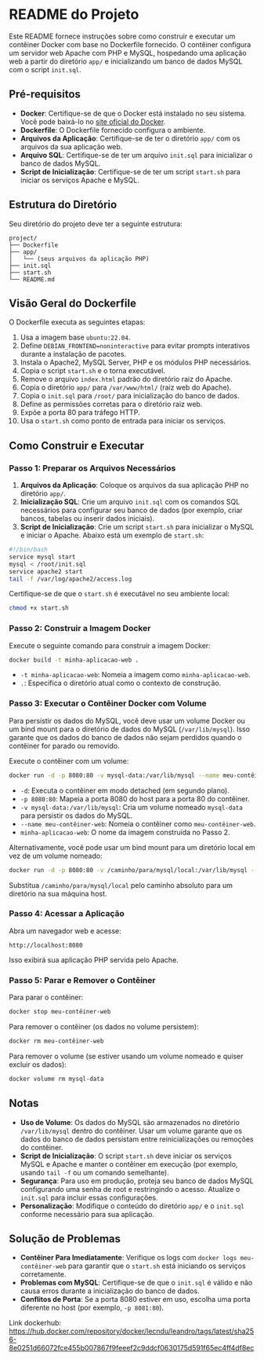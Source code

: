 # README do Projeto

Este README fornece instruções sobre como construir e executar um contêiner Docker com base no Dockerfile fornecido. O contêiner configura um servidor web Apache com PHP e MySQL, hospedando uma aplicação web a partir do diretório `app/` e inicializando um banco de dados MySQL com o script `init.sql`.

## Pré-requisitos

- **Docker**: Certifique-se de que o Docker está instalado no seu sistema. Você pode baixá-lo no [site oficial do Docker](https://www.docker.com/get-started).
- **Dockerfile**: O Dockerfile fornecido configura o ambiente.
- **Arquivos da Aplicação**: Certifique-se de ter o diretório `app/` com os arquivos da sua aplicação web.
- **Arquivo SQL**: Certifique-se de ter um arquivo `init.sql` para inicializar o banco de dados MySQL.
- **Script de Inicialização**: Certifique-se de ter um script `start.sh` para iniciar os serviços Apache e MySQL.

## Estrutura do Diretório

Seu diretório do projeto deve ter a seguinte estrutura:

```
project/
├── Dockerfile
├── app/
│   └── (seus arquivos da aplicação PHP)
├── init.sql
├── start.sh
└── README.md
```

## Visão Geral do Dockerfile

O Dockerfile executa as seguintes etapas:
1. Usa a imagem base `ubuntu:22.04`.
2. Define `DEBIAN_FRONTEND=noninteractive` para evitar prompts interativos durante a instalação de pacotes.
3. Instala o Apache2, MySQL Server, PHP e os módulos PHP necessários.
4. Copia o script `start.sh` e o torna executável.
5. Remove o arquivo `index.html` padrão do diretório raiz do Apache.
6. Copia o diretório `app/` para `/var/www/html/` (raiz web do Apache).
7. Copia o `init.sql` para `/root/` para inicialização do banco de dados.
8. Define as permissões corretas para o diretório raiz web.
9. Expõe a porta 80 para tráfego HTTP.
10. Usa o `start.sh` como ponto de entrada para iniciar os serviços.

## Como Construir e Executar

### Passo 1: Preparar os Arquivos Necessários

1. **Arquivos da Aplicação**: Coloque os arquivos da sua aplicação PHP no diretório `app/`.
2. **Inicialização SQL**: Crie um arquivo `init.sql` com os comandos SQL necessários para configurar seu banco de dados (por exemplo, criar bancos, tabelas ou inserir dados iniciais).
3. **Script de Inicialização**: Crie um script `start.sh` para inicializar o MySQL e iniciar o Apache. Abaixo está um exemplo de `start.sh`:

```bash
#!/bin/bash
service mysql start
mysql < /root/init.sql
service apache2 start
tail -f /var/log/apache2/access.log
```

Certifique-se de que o `start.sh` é executável no seu ambiente local:
```bash
chmod +x start.sh
```

### Passo 2: Construir a Imagem Docker

Execute o seguinte comando para construir a imagem Docker:

```bash
docker build -t minha-aplicacao-web .
```

- `-t minha-aplicacao-web`: Nomeia a imagem como `minha-aplicacao-web`.
- `.`: Especifica o diretório atual como o contexto de construção.

### Passo 3: Executar o Contêiner Docker com Volume

Para persistir os dados do MySQL, você deve usar um volume Docker ou um bind mount para o diretório de dados do MySQL (`/var/lib/mysql`). Isso garante que os dados do banco de dados não sejam perdidos quando o contêiner for parado ou removido.

Execute o contêiner com um volume:

```bash
docker run -d -p 8080:80 -v mysql-data:/var/lib/mysql --name meu-contêiner-web minha-aplicacao-web
```

- `-d`: Executa o contêiner em modo detached (em segundo plano).
- `-p 8080:80`: Mapeia a porta 8080 do host para a porta 80 do contêiner.
- `-v mysql-data:/var/lib/mysql`: Cria um volume nomeado `mysql-data` para persistir os dados do MySQL.
- `--name meu-contêiner-web`: Nomeia o contêiner como `meu-contêiner-web`.
- `minha-aplicacao-web`: O nome da imagem construída no Passo 2.

Alternativamente, você pode usar um bind mount para um diretório local em vez de um volume nomeado:

```bash
docker run -d -p 8080:80 -v /caminho/para/mysql/local:/var/lib/mysql --name meu-contêiner-web minha-aplicacao-web
```

Substitua `/caminho/para/mysql/local` pelo caminho absoluto para um diretório na sua máquina host.

### Passo 4: Acessar a Aplicação

Abra um navegador web e acesse:

```
http://localhost:8080
```

Isso exibirá sua aplicação PHP servida pelo Apache.

### Passo 5: Parar e Remover o Contêiner

Para parar o contêiner:

```bash
docker stop meu-contêiner-web
```

Para remover o contêiner (os dados no volume persistem):

```bash
docker rm meu-contêiner-web
```

Para remover o volume (se estiver usando um volume nomeado e quiser excluir os dados):

```bash
docker volume rm mysql-data
```

## Notas

- **Uso de Volume**: Os dados do MySQL são armazenados no diretório `/var/lib/mysql` dentro do contêiner. Usar um volume garante que os dados do banco de dados persistam entre reinicializações ou remoções do contêiner.
- **Script de Inicialização**: O script `start.sh` deve iniciar os serviços MySQL e Apache e manter o contêiner em execução (por exemplo, usando `tail -f` ou um comando semelhante).
- **Segurança**: Para uso em produção, proteja seu banco de dados MySQL configurando uma senha de root e restringindo o acesso. Atualize o `init.sql` para incluir essas configurações.
- **Personalização**: Modifique o conteúdo do diretório `app/` e o `init.sql` conforme necessário para sua aplicação.

## Solução de Problemas

- **Contêiner Para Imediatamente**: Verifique os logs com `docker logs meu-contêiner-web` para garantir que o `start.sh` está iniciando os serviços corretamente.
- **Problemas com MySQL**: Certifique-se de que o `init.sql` é válido e não causa erros durante a inicialização do banco de dados.
- **Conflitos de Porta**: Se a porta 8080 estiver em uso, escolha uma porta diferente no host (por exemplo, `-p 8081:80`).

Link dockerhub: https://hub.docker.com/repository/docker/lecndu/leandro/tags/latest/sha256-8e0251d66072fce455b007867f9feeef2c9ddcf0630175d591f65ec4ff4df8ec
